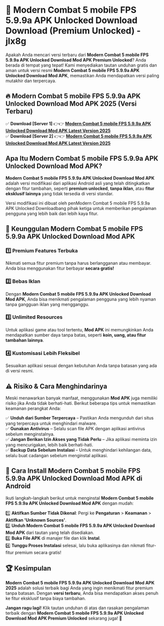 # 🎯 Modern Combat 5 mobile FPS 5.9.9a APK Unlocked Download  Download (Premium Unlocked) -  jlx8g

Apakah Anda mencari versi terbaru dari **Modern Combat 5 mobile FPS 5.9.9a APK Unlocked Download Mod APK Premium Unlocked**? Anda berada di tempat yang tepat! Kami menyediakan tautan unduhan gratis dan aman untuk versi resmi **Modern Combat 5 mobile FPS 5.9.9a APK Unlocked Download Mod APK**, memastikan Anda mendapatkan versi paling mutakhir dan terpercaya.

## 🔥 Modern Combat 5 mobile FPS 5.9.9a APK Unlocked Download Mod APK 2025 (Versi Terbaru)

✅ **Download [Server 1]** 👉👉 [**Modern Combat 5 mobile FPS 5.9.9a APK Unlocked Download Mod APK Latest Version 2025**](https://momento.my/?title=Modern_Combat_5_mobile_FPS_5.9.9a_APK_Unlocked_Download)  
✅ **Download [Server 2]** 👉👉 [**Modern Combat 5 mobile FPS 5.9.9a APK Unlocked Download Mod APK Latest Version 2025**](https://momento.my/?title=Modern_Combat_5_mobile_FPS_5.9.9a_APK_Unlocked_Download)  

## Apa Itu Modern Combat 5 mobile FPS 5.9.9a APK Unlocked Download Mod APK?

**Modern Combat 5 mobile FPS 5.9.9a APK Unlocked Download Mod APK** adalah versi modifikasi dari aplikasi Android asli yang telah ditingkatkan dengan fitur tambahan, seperti **premium unlocked**, **tanpa iklan**, atau **fitur eksklusif lainnya** yang tidak tersedia di versi standar.

Versi modifikasi ini dibuat oleh penModern Combat 5 mobile FPS 5.9.9a APK Unlocked Downloadbang pihak ketiga untuk memberikan pengalaman pengguna yang lebih baik dan lebih kaya fitur.

## 🎯 Keunggulan Modern Combat 5 mobile FPS 5.9.9a APK Unlocked Download Mod APK

### 1️⃣ Premium Features Terbuka
Nikmati semua fitur premium tanpa harus berlangganan atau membayar. Anda bisa menggunakan fitur berbayar **secara gratis!**

### 2️⃣ Bebas Iklan
Dengan **Modern Combat 5 mobile FPS 5.9.9a APK Unlocked Download Mod APK**, Anda bisa menikmati pengalaman pengguna yang lebih nyaman tanpa gangguan iklan yang mengganggu.

### 3️⃣ Unlimited Resources
Untuk aplikasi game atau tool tertentu, **Mod APK** ini memungkinkan Anda mendapatkan sumber daya tanpa batas, seperti **koin, uang, atau fitur tambahan lainnya**.

### 4️⃣ Kustomisasi Lebih Fleksibel
Sesuaikan aplikasi sesuai dengan kebutuhan Anda tanpa batasan yang ada di versi resmi.

## ⚠️ Risiko & Cara Menghindarinya

Meski menawarkan banyak manfaat, menggunakan **Mod APK** juga memiliki risiko jika Anda tidak berhati-hati. Berikut beberapa tips untuk memastikan keamanan perangkat Anda:

✅ **Unduh dari Sumber Terpercaya** – Pastikan Anda mengunduh dari situs yang terpercaya untuk menghindari malware.  
✅ **Gunakan Antivirus** – Selalu scan file APK dengan aplikasi antivirus sebelum menginstalnya.  
✅ **Jangan Berikan Izin Akses yang Tidak Perlu** – Jika aplikasi meminta izin yang mencurigakan, lebih baik berhati-hati.  
✅ **Backup Data Sebelum Instalasi** – Untuk menghindari kehilangan data, selalu buat cadangan sebelum menginstal aplikasi.

## 📌 Cara Install Modern Combat 5 mobile FPS 5.9.9a APK Unlocked Download Mod APK di Android

Ikuti langkah-langkah berikut untuk menginstal **Modern Combat 5 mobile FPS 5.9.9a APK Unlocked Download Mod APK** dengan mudah:

1️⃣ **Aktifkan Sumber Tidak Dikenal**: Pergi ke **Pengaturan** > **Keamanan** > **Aktifkan 'Unknown Sources'**.  
2️⃣ **Unduh Modern Combat 5 mobile FPS 5.9.9a APK Unlocked Download Mod APK** dari tautan yang telah disediakan.  
3️⃣ **Buka File APK** di manajer file dan klik **Instal**.  
4️⃣ **Tunggu Proses Instalasi** selesai, lalu buka aplikasinya dan nikmati fitur-fitur premium secara gratis!

## 🏆 Kesimpulan

**Modern Combat 5 mobile FPS 5.9.9a APK Unlocked Download Mod APK 2025** adalah solusi terbaik bagi Anda yang ingin menikmati fitur premium tanpa batasan. Dengan **versi terbaru**, Anda bisa mendapatkan akses penuh ke fitur eksklusif tanpa biaya tambahan.

**Jangan ragu lagi!** Klik tautan unduhan di atas dan rasakan pengalaman terbaik dengan **Modern Combat 5 mobile FPS 5.9.9a APK Unlocked Download Mod APK Premium Unlocked** sekarang juga! 🚀

